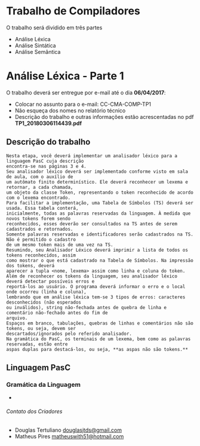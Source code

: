# Trabalho de Compiladores
O trabalho será dividido em três partes
- Análise Léxica
- Análise Sintática
- Análise Semântica

# Análise Léxica - Parte 1 #
O trabalho deverá ser entregue por e-mail até o dia **06/04/2017**: 
- Colocar no assunto para o e-mail: CC-CMA-COMP-TP1
- Não esqueça dos nomes no relatório técnico
- Descrição do trabalho e outras informações estão acrescentadas no pdf **TP1_20180306114439.pdf**


## Descrição do trabalho

	Nesta etapa, você deverá implementar um analisador léxico para a linguagem PasC cuja descrição
	encontra-se nas páginas 3 e 4.
	Seu analisador léxico deverá ser implementado conforme visto em sala de aula, com o auxílio de
	um autômato finito determinístico. Ele deverá reconhecer um lexema e retornar, a cada chamada,
	um objeto da classe Token, representando o token reconhecido de acordo com o lexema encontrado.
	Para facilitar a implementação, uma Tabela de Símbolos (TS) deverá ser usada. Essa tabela conterá,
	inicialmente, todas as palavras reservadas da linguagem. À medida que novos tokens forem sendo
	reconhecidos, esses deverão ser consultados na TS antes de serem cadastrados e retornados.
	Somente palavras reservadas e identificadores serão cadastrados na TS. Não é permitido o cadastro
	de um mesmo token mais de uma vez na TS.
	Resumindo, seu Analisador Léxico deverá imprimir a lista de todos os tokens reconhecidos, assim
	como mostrar o que está cadastrado na Tabela de Símbolos. Na impressão dos tokens, deverá
	aparecer a tupla <nome, lexema> assim como linha e coluna do token.
	Além de reconhecer os tokens da linguagem, seu analisador léxico deverá detectar possíveis erros e
	reportá-los ao usuário. O programa deverá informar o erro e o local onde ocorreu (linha e coluna),
	lembrando que em análise léxica tem-se 3 tipos de erros: caracteres desconhecidos (não esperados
	ou inválidos), string não-fechada antes de quebra de linha e comentário não-fechado antes do fim de
	arquivo.
	Espaços em branco, tabulações, quebras de linhas e comentários não são tokens, ou seja, devem ser
	descartados/ignorados pelo referido analisador.
	Na gramática do PasC, os terminais de um lexema, bem como as palavras reservadas, estão entre
	aspas duplas para destacá-los, ou seja, **as aspas não são tokens.**


## Linguagem PasC


### Gramática da Linguagem
- 


###### Contato dos Criadores
- Douglas Tertuliano
<douglasjtds@gmail.com>
- Matheus Pires
<matheuswith51@hotmail.com>